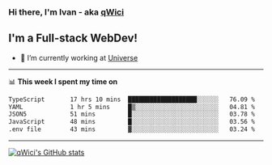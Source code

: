 ### Hi there, I'm Ivan - aka [qWici][website]

## I'm a Full-stack WebDev!
- 🔭 I’m currently working at [Universe][universe]

---

📊 **This week I spent my time on**
<!--START_SECTION:waka-->

```txt
TypeScript       17 hrs 10 mins  ███████████████████░░░░░░   76.09 %
YAML             1 hr 5 mins     █▒░░░░░░░░░░░░░░░░░░░░░░░   04.81 %
JSON5            51 mins         █░░░░░░░░░░░░░░░░░░░░░░░░   03.78 %
JavaScript       48 mins         █░░░░░░░░░░░░░░░░░░░░░░░░   03.56 %
.env file        43 mins         ▓░░░░░░░░░░░░░░░░░░░░░░░░   03.24 %
```

<!--END_SECTION:waka-->

---

[![qWici's GitHub stats](https://github-readme-stats.vercel.app/api?username=qWici)](https://github.com/qWici/github-readme-stats)

[website]: https://devkucher.com
[twitter]: https://twitter.com/KucherDev
[linkedin]: https://www.linkedin.com/in/ivankucher
[universe]: https://universeapps.limited

